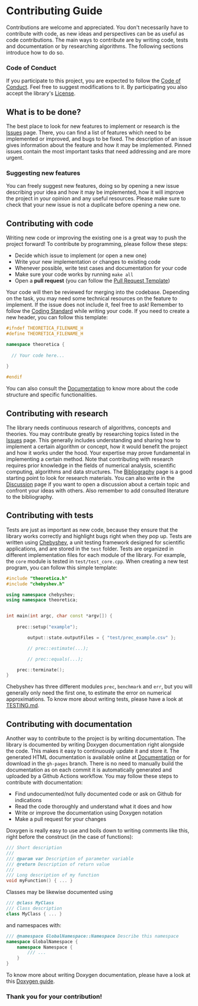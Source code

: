 # Contributing Guide
Contributions are welcome and appreciated. You don't necessarily have to contribute with code, as new ideas and perspectives can be as useful as code contributions. The main ways to contribute are by writing code, tests and documentation or by researching algorithms. The following sections introduce how to do so.

### Code of Conduct
If you participate to this project, you are expected to follow the [Code of Conduct](https://github.com/chaotic-society/theoretica/blob/master/CODE_OF_CONDUCT.md).
Feel free to suggest modifications to it. By participating you also accept the library's [License](https://github.com/chaotic-society/theoretica/blob/master/LICENSE).

## What is to be done?
The best place to look for new features to implement or research is the [Issues](https://github.com/chaotic-society/theoretica/issues) page.
There, you can find a list of features which need to be implemented or improved, and bugs to be fixed. The description of an issue gives information about the feature and how it may be implemented. Pinned issues contain the most important tasks that need addressing and are more urgent. 

### Suggesting new features
You can freely suggest new features, doing so by opening a new issue describing your idea and how it may be implemented, how it will improve the project in your opinion and any useful resources. Please make sure to check that your new issue is not a duplicate before opening a new one.

## Contributing with code

Writing new code or improving the existing one is a great way to push the project forward! To contribute by programming, please follow these steps:
- Decide which issue to implement (or open a new one)
- Write your new implementation or changes to existing code
- Whenever possible, write test cases and documentation for your code
- Make sure your code works by running `make all`
- Open a **pull request** (you can follow the [Pull Request Template](https://github.com/chaotic-society/theoretica/blob/master/.github/PULL_REQUEST_TEMPLATE.md))

Your code will then be reviewed for merging into the codebase. Depending on the task, you may need some technical resources on the feature to implement. If the issue does not include it, feel free to ask! Remember to follow the [Coding Standard](https://github.com/chaotic-society/theoretica/blob/master/CODING_STANDARD.md) while writing your code. If you need to create a new header, you can follow this template:

```cpp
#ifndef THEORETICA_FILENAME_H
#define THEORETICA_FILENAME_H

namespace theoretica {
  
  // Your code here...
  
}

#endif
```
You can also consult the [Documentation](https://chaotic-society.github.io/theoretica) to know more about the code structure and specific functionalities.

## Contributing with research

The library needs continuous research of algorithms, concepts and theories. You may contribute greatly by researching topics listed in the [Issues](https://github.com/chaotic-society/theoretica/issues) page. This generally includes understanding and sharing how to implement a certain algorithm or concept, how it would benefit the project and how it works under the hood. Your expertise may prove fundamental in implementing a certain method. Note that contributing with research requires prior knowledge in the fields of numerical analysis, scientific computing, algorithms and data structures. The [Bibliography](https://github.com/chaotic-society/theoretica/blob/master/BIBLIOGRAPHY.md) page is a good starting point to look for research materials. You can also write in the [Discussion](https://github.com/chaotic-society/theoretica/discussions) page if you want to open a discussion about a certain topic and confront your ideas with others. Also remember to add consulted literature to the bibliography.

## Contributing with tests

Tests are just as important as new code, because they ensure that the library works correctly and highlight bugs right when they pop up. Tests are written using [Chebyshev](https://github.com/chaotic-society/chebyshev), a unit testing framework designed for scientific applications, and are stored in the `test` folder. Tests are organized in different implementation files for each module of the library. For example, the `core` module is tested in `test/test_core.cpp`. When creating a new test program, you can follow this simple template:

```cpp
#include "theoretica.h"
#include "chebyshev.h"

using namespace chebyshev;
using namespace theoretica;


int main(int argc, char const *argv[]) {
	
	prec::setup("example");

		output::state.outputFiles = { "test/prec_example.csv" };

		// prec::estimate(...);

		// prec::equals(...);

	prec::terminate();
}
```

Chebyshev has three different modules `prec`, `benchmark` and `err`, but you will generally only need the first one, to estimate the error on numerical approximations. To know more about writing tests, please have a look at [TESTING.md](https://github.com/chaotic-society/theoretica/blob/master/TESTING.md).

## Contributing with documentation

Another way to contribute to the project is by writing documentation. The library is documented by writing Doxygen documentation right alongside the code. This makes it easy to continuously update it and store it. The generated HTML documentation is available online at [Documentation](https://chaotic-society.github.io/theoretica) or for download in the `gh-pages` branch. There is no need to manually build the documentation as on each commit it is automatically generated and uploaded by a Github Actions workflow. You may follow these steps to contribute with documentation:

- Find undocumented/not fully documented code or ask on Github for indications
- Read the code thoroughly and understand what it does and how
- Write or improve the documentation using Doxygen notation
- Make a pull request for your changes

Doxygen is really easy to use and boils down to writing comments like this, right before the construct (in the case of functions):

```cpp
/// Short description
///
/// @param var Description of parameter variable
/// @return Description of return value
///
/// Long description of my function
void myFunction() { ... }
```

Classes may be likewise documented using

```cpp
/// @class MyClass
/// Class description
class MyClass { ... }
```

and namespaces with:

```cpp
/// @namespace GlobalNamespace::Namespace Describe this namespace
namespace GlobalNamespace {
	namespace Namespace {
    	/// ...
    }
}
```

To know more about writing Doxygen documentation, please have a look at this [Doxygen guide](https://www.doxygen.nl/manual/docblocks.html).

### Thank you for your contribution!
